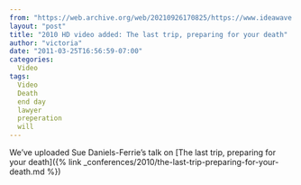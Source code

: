 ```yaml
---
from: "https://web.archive.org/web/20210926170825/https://www.ideawave.ca/2010-hd-video-added-the-last-trip-preparing-for-your-death/"
layout: "post"
title: "2010 HD video added: The last trip, preparing for your death"
author: "victoria"
date: "2011-03-25T16:56:59-07:00"
categories:
  Video
tags: 
  Video
  Death
  end day
  lawyer
  preperation
  will
---
```


We’ve uploaded Sue Daniels-Ferrie’s talk on [The last trip, preparing for your death]({% link _conferences/2010/the-last-trip-preparing-for-your-death.md %})
